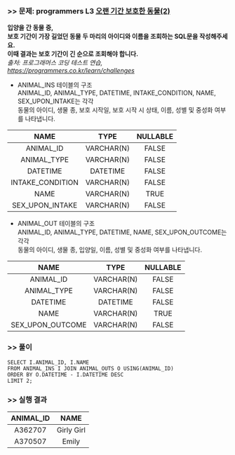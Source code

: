 ### >> 문제: programmers L3 [오랜 기간 보호한 동물(2)](https://programmers.co.kr/learn/courses/30/lessons/59411)

**입양을 간 동물 중,  
보호 기간이 가장 길었던 동물 두 마리의 아이디와 이름을 조회하는 SQL문을 작성해주세요.   
이때 결과는 보호 기간이 긴 순으로 조회해야 합니다.**   
*출처: 프로그래머스 코딩 테스트 연습, https://programmers.co.kr/learn/challenges*   

* ANIMAL_INS 테이블의 구조  
  ANIMAL_ID, ANIMAL_TYPE, DATETIME, INTAKE_CONDITION, NAME, SEX_UPON_INTAKE는 각각  
  동물의 아이디, 생물 종, 보호 시작일, 보호 시작 시 상태, 이름, 성별 및 중성화 여부를 나타냅니다.  

|       NAME       |    TYPE    | NULLABLE |
| :--------------: | :--------: | :------: |
|    ANIMAL_ID     | VARCHAR(N) |  FALSE   |
|   ANIMAL_TYPE    | VARCHAR(N) |  FALSE   |
|     DATETIME     |  DATETIME  |  FALSE   |
| INTAKE_CONDITION | VARCHAR(N) |  FALSE   |
|       NAME       | VARCHAR(N) |   TRUE   |
| SEX_UPON_INTAKE  | VARCHAR(N) |  FALSE   |

* ANIMAL_OUT 테이블의 구조  
  ANIMAL_ID, ANIMAL_TYPE, DATETIME, NAME, SEX_UPON_OUTCOME는 각각  
  동물의 아이디, 생물 종, 입양일, 이름, 성별 및 중성화 여부를 나타냅니다.  

|       NAME       |    TYPE    | NULLABLE |
| :--------------: | :--------: | :------: |
|    ANIMAL_ID     | VARCHAR(N) |  FALSE   |
|   ANIMAL_TYPE    | VARCHAR(N) |  FALSE   |
|     DATETIME     |  DATETIME  |  FALSE   |
|       NAME       | VARCHAR(N) |   TRUE   |
| SEX_UPON_OUTCOME | VARCHAR(N) |  FALSE   |

### >> 풀이

```mysql
SELECT I.ANIMAL_ID, I.NAME
FROM ANIMAL_INS I JOIN ANIMAL_OUTS O USING(ANIMAL_ID)
ORDER BY O.DATETIME - I.DATETIME DESC
LIMIT 2;
```

### >> 실행 결과

| ANIMAL_ID |    NAME    |
| :-------: | :--------: |
|  A362707  | Girly Girl |
|  A370507  |   Emily    |

